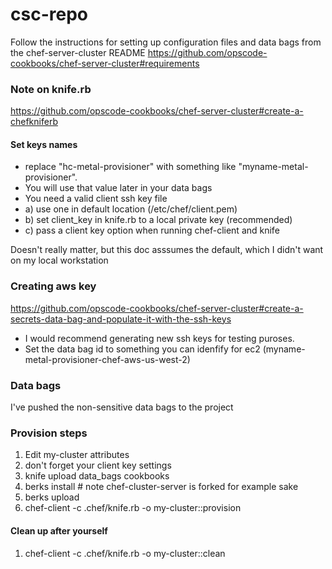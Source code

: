 csc-repo
========

Follow the instructions for setting up configuration files and data bags from the chef-server-cluster README https://github.com/opscode-cookbooks/chef-server-cluster#requirements

### Note on knife.rb
https://github.com/opscode-cookbooks/chef-server-cluster#create-a-chefkniferb
#### Set keys names
* replace "hc-metal-provisioner" with something like "myname-metal-provisioner".
* You will use that value later in your data bags
* You need a valid client ssh key file
 * a) use one in default location (/etc/chef/client.pem)
 * b) set client_key in knife.rb to a local private key (recommended)
 * c) pass a client key option when running chef-client and knife

Doesn't really matter, but this doc asssumes the default, which I didn't want on my local workstation

### Creating aws key
https://github.com/opscode-cookbooks/chef-server-cluster#create-a-secrets-data-bag-and-populate-it-with-the-ssh-keys
* I would recommend generating new ssh keys for testing puroses.
* Set the data bag id to something you can idenfify for ec2 (myname-metal-provisioner-chef-aws-us-west-2)

### Data bags
I've pushed the non-sensitive data bags to the project

### Provision steps
1. Edit my-cluster attributes
1. don't forget your client key settings
1. knife upload data_bags cookbooks
1. berks install # note chef-cluster-server is forked for example sake
1. berks upload
1. chef-client -c .chef/knife.rb -o my-cluster::provision

#### Clean up after yourself
1. chef-client -c .chef/knife.rb -o my-cluster::clean
